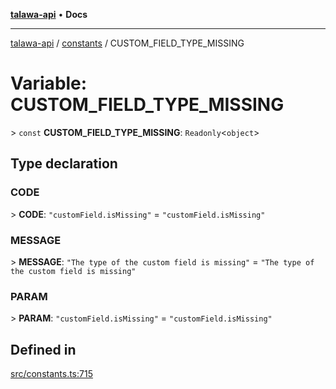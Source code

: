 [**talawa-api**](../../README.md) • **Docs**

***

[talawa-api](../../modules.md) / [constants](../README.md) / CUSTOM\_FIELD\_TYPE\_MISSING

# Variable: CUSTOM\_FIELD\_TYPE\_MISSING

\> `const` **CUSTOM\_FIELD\_TYPE\_MISSING**: `Readonly`\<`object`\>

## Type declaration

### CODE

\> **CODE**: `"customField.isMissing"` = `"customField.isMissing"`

### MESSAGE

\> **MESSAGE**: `"The type of the custom field is missing"` = `"The type of the custom field is missing"`

### PARAM

\> **PARAM**: `"customField.isMissing"` = `"customField.isMissing"`

## Defined in

[src/constants.ts:715](https://github.com/PalisadoesFoundation/talawa-api/blob/f4877b986932181336f42a7336754de05976cd97/src/constants.ts#L715)

